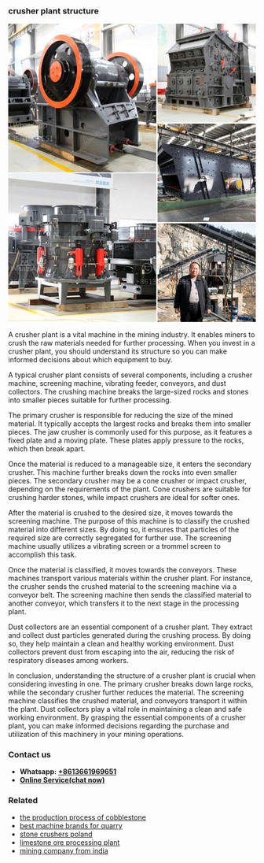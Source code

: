 <h3>crusher plant structure</h3><img src='1708309413.jpg' alt=''><p>A crusher plant is a vital machine in the mining industry. It enables miners to crush the raw materials needed for further processing. When you invest in a crusher plant, you should understand its structure so you can make informed decisions about which equipment to buy.</p><p>A typical crusher plant consists of several components, including a crusher machine, screening machine, vibrating feeder, conveyors, and dust collectors. The crushing machine breaks the large-sized rocks and stones into smaller pieces suitable for further processing.</p><p>The primary crusher is responsible for reducing the size of the mined material. It typically accepts the largest rocks and breaks them into smaller pieces. The jaw crusher is commonly used for this purpose, as it features a fixed plate and a moving plate. These plates apply pressure to the rocks, which then break apart.</p><p>Once the material is reduced to a manageable size, it enters the secondary crusher. This machine further breaks down the rocks into even smaller pieces. The secondary crusher may be a cone crusher or impact crusher, depending on the requirements of the plant. Cone crushers are suitable for crushing harder stones, while impact crushers are ideal for softer ones.</p><p>After the material is crushed to the desired size, it moves towards the screening machine. The purpose of this machine is to classify the crushed material into different sizes. By doing so, it ensures that particles of the required size are correctly segregated for further use. The screening machine usually utilizes a vibrating screen or a trommel screen to accomplish this task.</p><p>Once the material is classified, it moves towards the conveyors. These machines transport various materials within the crusher plant. For instance, the crusher sends the crushed material to the screening machine via a conveyor belt. The screening machine then sends the classified material to another conveyor, which transfers it to the next stage in the processing plant.</p><p>Dust collectors are an essential component of a crusher plant. They extract and collect dust particles generated during the crushing process. By doing so, they help maintain a clean and healthy working environment. Dust collectors prevent dust from escaping into the air, reducing the risk of respiratory diseases among workers.</p><p>In conclusion, understanding the structure of a crusher plant is crucial when considering investing in one. The primary crusher breaks down large rocks, while the secondary crusher further reduces the material. The screening machine classifies the crushed material, and conveyors transport it within the plant. Dust collectors play a vital role in maintaining a clean and safe working environment. By grasping the essential components of a crusher plant, you can make informed decisions regarding the purchase and utilization of this machinery in your mining operations.</p><h3>Contact us</h3><ul><li><strong>Whatsapp:&nbsp;<a href="https://wa.me/8613661969651">+8613661969651</a></strong></li><li><a href="https://swt.shibang-china.com/?git&amp;zhl&amp;crusher plant structure"><strong>Online Service(chat now)</strong></a></li></ul><h3>Related</h3><ul><li><a href='the production process of cobblestone.md'>the production process of cobblestone</a></li><li><a href='best machine brands for quarry.md'>best machine brands for quarry</a></li><li><a href='stone crushers poland.md'>stone crushers poland</a></li><li><a href='limestone ore processing plant.md'>limestone ore processing plant</a></li><li><a href='mining company from india.md'>mining company from india</a></li></ul>